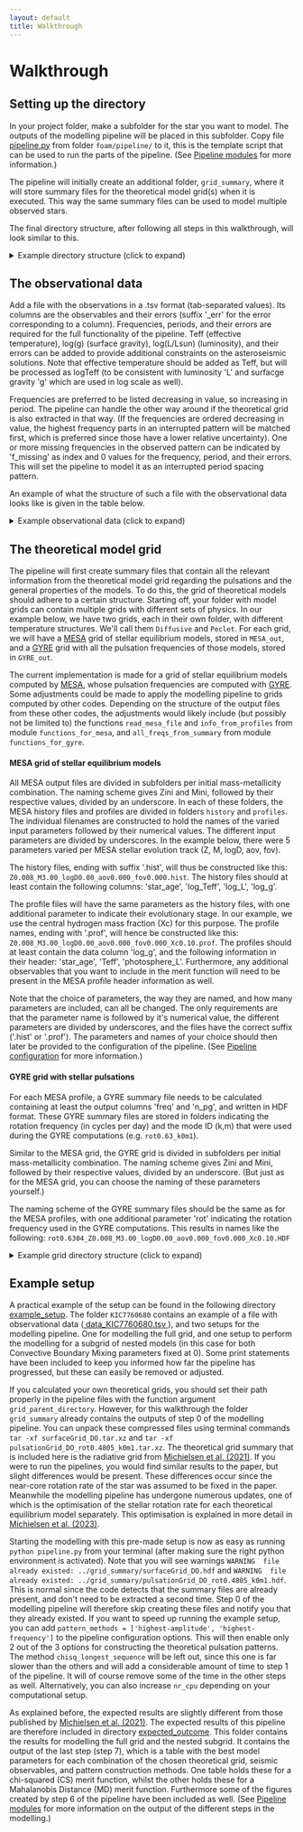```yaml
---
layout: default
title: Walkthrough
---
```

# Walkthrough

## Setting up the directory
  In your project folder, make a subfolder for the star you want to model.
  The outputs of the modelling pipeline will be placed in this subfolder.
  Copy file <a href="https://github.com/MichielsenM/FOAM/blob/master/foam/pipeline/pipeline.py" target="_blank"> pipeline.py</a> from folder `foam/pipeline/` to it, this is the template script that can be used to run the parts of the pipeline. (See [Pipeline modules](./Pipeline.md) for more information.)

  The pipeline will initially create an additional folder, `grid_summary`, where it will store summary files for the theoretical model grid(s) when it is executed. This way the same summary files can be used to model multiple observed stars.

  The final directory structure, after following all steps in this walkthrough, will look similar to this.

  <details>
  <summary> Example directory structure (click to expand) </summary>
  (You can choose different names for all the files and folders, only folder `grid_summary` will be automatically generated and has a fixed name.)
  <pre>
  project_folder
  │
  └───grid_summary
  │
  └───star1
  │   │   data_KIC000.tsv
  │   │   pipeline.py
  |
  └───star2
  │   │   data_KIC001.tsv
  │   │   pipeline.py
  </pre>
  </details>


## The observational data
 Add a file with the observations in a .tsv format (tab-separated values). Its columns are the observables and their errors (suffix '\_err' for the error corresponding to a column). Frequencies, periods, and their errors are required for the full functionality of the pipeline. Teff (effective temperature), log(g) (surface gravity), log(L/Lsun) (luminosity), and their errors can be added to provide additional constraints on the asteroseismic solutions. Note that effective temperature should be added as Teff, but will be processed as logTeff (to be consistent with luminosity 'L' and surfacge gravity 'g' which are used in log scale as well).

 Frequencies are preferred to be listed decreasing in value, so increasing in period. The pipeline can handle the other way around if the theoretical grid is also extracted in that way. (If the frequencies are ordered decreasing in value, the highest frequency parts in an interrupted pattern will be matched first, which is preferred since those have a lower relative uncertainty). One or more missing frequencies in the observed pattern can be indicated by 'f_missing' as index and 0 values for the frequency, period, and their errors. This will set the pipeline to model it as an interrupted period spacing pattern.

An example of what the structure of such a file with the observational data looks like is given in the table below.

  <details>
  <summary> Example observational data (click to expand) </summary>
  You can add additional observables that you want to include in the merit function to the observations by adding extra columns like the ones for logL and logL_err.
  (See also <a href="https://github.com/MichielsenM/FOAM/blob/master/example_setup/KIC7760680/data_KIC7760680.tsv" target="_blank"> data_KIC7760680.tsv </a> from the example setup explained further down on this page.)

  <table>
    <tr>
      <th>index</th>
      <th>frequency</th>
      <th>frequency_err</th>
      <th>period</th>
      <th>period_err</th>
      <th>Teff</th>
      <th>Teff_err</th>
      <th>logg</th>
      <th>logg_err</th>
      <th>logL</th>
      <th>logL_err</th>
    </tr>
    <tr>
      <td>f1</td>
      <td>1.11</td>
      <td>4e-5</td>
      <td>0.9009 </td>
      <td>3e-5 </td>
      <td>15200 </td>
      <td>200 </td>
      <td>3.8 </td>
      <td>0.1 </td>
      <td>2.21 </td>
      <td>0.04 </td>
    </tr>
    <tr>
      <td>f2 </td>
      <td>1.04 </td>
      <td>5e-5 </td>
      <td>0.9615 </td>
      <td>4e-5 </td>
    </tr>
    <tr>
      <td>f3 </td>
      <td>0.98 </td>
      <td>2e-5 </td>
      <td>1.0204 </td>
      <td>1e-5 </td>
    </tr>
    <tr>
      <td>f_missing </td>
      <td>0 </td>
      <td>0 </td>
      <td>0 </td>
      <td>0 </td>
    </tr>
    <tr>
      <td>f4 </td>
      <td>0.87 </td>
      <td>2e-5 </td>
      <td>1.1494 </td>
      <td>1e-5 </td>
    </tr>      
  </table> 
  </details>

## The theoretical model grid
The pipeline will first create summary files that contain all the relevant information from the theoretical model grid regarding the pulsations and the general properties of the models. 
To do this, the grid of theoretical models should adhere to a certain structure.
Starting off, your folder with model grids can contain multiple grids with different sets of physics. In our example below, we have two grids, each in their own folder, with different temperature structures. We'll call them `Diffusive` and `Peclet`.
For each grid, we will have a <a href="https://docs.mesastar.org/en/latest/index.html" target="_blank"> MESA</a> grid of stellar equilibrium models, stored in `MESA_out`, and a <a href="https://gyre.readthedocs.io/en/stable/" target="_blank"> GYRE</a> grid with all the pulsation frequencies of those models, stored in `GYRE_out`.

The current implementation is made for a grid of stellar equilibrium models computed by <a href="https://docs.mesastar.org/en/latest/index.html" target="_blank"> MESA</a>, whose pulsation frequencies are computed with <a href="https://gyre.readthedocs.io/en/stable/" target="_blank"> GYRE</a>. Some adjustments could be made to apply the modelling pipeline to grids computed by other codes. Depending on the structure of the output files from these other codes, the adjustments would likely include (but possibly not be limited to) the functions `read_mesa_file` and `info_from_profiles` from module `functions_for_mesa`, and `all_freqs_from_summary` from module `functions_for_gyre`.

#### MESA grid of stellar equilibrium models
All MESA output files are divided in subfolders per initial mass-metallicity combination. The naming scheme gives Zini and Mini, followed by their respective values, divided by an underscore.
In each of these folders, the MESA history files and profiles are divided in folders `history` and `profiles`. The individual filenames are constructed to hold the names of the varied input parameters followed by their numerical values. The different input parameters are divided by underscores.
In the example below, there were 5 parameters varied per MESA stellar evolution track (Z, M, logD, aov, fov).

The history files, ending with suffix '.hist', will thus be constructed like this: `Z0.008_M3.00_logD0.00_aov0.000_fov0.000.hist`.
The history files should at least contain the following columns: 'star_age', 'log_Teff', 'log_L', 'log_g'.

The profile files will have the same parameters as the history files, with one additional parameter to indicate their evolutionary stage. In our example, we use the central hydrogen mass fraction (Xc) for this purpose. The profile names, ending with '.prof', will hence be constructed like this: `Z0.008_M3.00_logD0.00_aov0.000_fov0.000_Xc0.10.prof`.
The profiles should at least contain the data column 'log_g', and the following information in their header: 'star_age', 'Teff', 'photosphere_L'.
Furthermore, any additional observables that you want to include in the merit function will need to be present in the MESA profile header information as well.

Note that the choice of parameters, the way they are named, and how many parameters are included, can all be changed. The only requirements are that the parameter name is followed by it's numerical value, the different parameters are divided by underscores, and the files have the correct suffix ('.hist' or '.prof'). The parameters and names of your choice should then later be provided to the configuration of the pipeline. (See [Pipeline configuration](./Configuration.md) for more information.)

#### GYRE grid with stellar pulsations
For each MESA profile, a GYRE summary file needs to be calculated containing at least the output columns 'freq' and 'n_pg', and written in HDF format. These GYRE summary files are stored in folders indicating the rotation frequency (in cycles per day) and the mode ID (k,m) that were used during the GYRE computations (e.g. `rot0.63_k0m1`).

Similar to the MESA grid, the GYRE grid is divided in subfolders per initial mass-metallicity combination. The naming scheme gives Zini and Mini, followed by their respective values, divided by an underscore. (But just as for the MESA grid, you can choose the naming of these parameters yourself.)

The naming scheme of the GYRE summary files should be the same as for the MESA profiles, with one additional parameter 'rot' indicating the rotation frequency used in the GYRE computations. This results in names like the following:
`rot0.6304_Z0.008_M3.00_logD0.00_aov0.000_fov0.000_Xc0.10.HDF`

<details>
<summary> Example grid directory structure (click to expand) </summary>
<pre>
Model_grids   
│
└───Diffusive
│   │
│   └───MESA_out
|   |   |
│   |   └───Zini0.008_Mini3.00
│   |   │   |
│   |   │   └───history
│   |   │   |   |   Z0.008_M3.00_logD0.00_aov0.000_fov0.000.hist
│   |   │   |   |   Z0.008_M3.00_logD0.00_aov0.000_fov0.005.hist
│   |   │   |   |   ...
│   |   │   |
│   |   │   └───profiles
│   |   │   |   |   Z0.008_M3.00_logD0.00_aov0.000_fov0.000_Xc0.10.prof
│   |   │   |   |   Z0.008_M3.00_logD0.00_aov0.000_fov0.000_Xc0.11.prof
│   |   │   |   |   ...
│   |   │
│   |   └───Zini0.008_Mini3.10
│   |   │   |
│   |   │   └───history
│   |   │   |   |   Z0.008_M3.10_logD0.00_aov0.000_fov0.000.hist
│   |   │   |   |   Z0.008_M3.10_logD0.00_aov0.000_fov0.005.hist
│   |   │   |   |   ...
│   |   │   |
│   |   │   └───profiles
│   |   │   |   |   Z0.008_M3.10_logD0.00_aov0.000_fov0.000_Xc0.10.prof
│   |   │   |   |   Z0.008_M3.10_logD0.00_aov0.000_fov0.000_Xc0.11.prof
│   |   │   |   |   ...
│   |   │
│   |   │   ...
│   |   
│   └───GYRE_out
│   |   │
│   |   └─── rot0.6304_k0m1
|   |   |   |
│   |   |   └───Zini0.008_Mini3.00
|   |   |   |   rot0.6304_Z0.008_M3.00_logD0.00_aov0.000_fov0.000_Xc0.10.HDF
|   |   |   |   rot0.6304_Z0.008_M3.00_logD0.00_aov0.000_fov0.000_Xc0.11.HDF
|   |   |   |   ...
|   |   |   |
│   |   |   └───Zini0.008_Mini3.10
|   |   |   |   rot0.6304_Z0.008_M3.10_logD0.00_aov0.000_fov0.000_Xc0.10.HDF
|   |   |   |   rot0.6304_Z0.008_M3.10_logD0.00_aov0.000_fov0.000_Xc0.11.HDF
|   |   |   |   ...
|   |   |   |
│   |   |   └───...
│   |   │
│   |   └─── rot1.13_k1m0
|   |   |   |
│   |   |   └───Zini0.008_Mini3.00
|   |   |   |   rot1.13_Z0.008_M3.00_logD0.00_aov0.000_fov0.000_Xc0.10.HDF
|   |   |   |   rot1.13_Z0.008_M3.00_logD0.00_aov0.000_fov0.000_Xc0.11.HDF
|   |   |   |   ...
|   |   |   |
│   |   |   └───Zini0.008_Mini3.10
|   |   |   |   rot1.13_Z0.008_M3.10_logD0.00_aov0.000_fov0.000_Xc0.10.HDF
|   |   |   |   rot1.13_Z0.008_M3.10_logD0.00_aov0.000_fov0.000_Xc0.11.HDF
|   |   |   |   ...
|   |   |   |
│   |   |   └───...
│
└───Peclet
│   │
│   └───MESA_out
│   |   │
│   |   └─── ...
│   │
│   └───GYRE_out
│   |   │
│   |   └───...

</pre>
</details>


## Example setup

A practical example of the setup can be found in the following directory <a href="https://github.com/MichielsenM/FOAM/tree/master/example_setup" target="_blank"> example_setup</a>.
The folder `KIC7760680` contains an example of a file with observational data (<a href="https://github.com/MichielsenM/FOAM/blob/master/example_setup/KIC7760680/data_KIC7760680.tsv" target="_blank"> data_KIC7760680.tsv </a> ), and two setups for the modelling pipeline. One for modelling the full grid, and one setup to perform the modelling for a subgrid of nested models (in this case for both Convective Boundary Mixing parameters fixed at 0). Some print statements have been included to keep you informed how far the pipeline has progressed, but these can easily be removed or adjusted.

If you calculated your own theoretical grids, you should set their path properly in the pipeline files with the function argument `grid_parent_directory`. However, for this walkthrough the folder `grid_summary` already contains the outputs of step 0 of the modelling pipeline. You can unpack these compressed files using terminal commands `tar -xf surfaceGrid_DO.tar.xz` and `tar -xf pulsationGrid_DO_rot0.4805_k0m1.tar.xz`.
The theoretical grid summary that is included here is the radiative grid from <a href="https://doi.org/10.1051/0004-6361/202039926" target="_blank"> Michielsen et al. (2021)</a>. If you were to run the pipelines, you would find similar results to the paper, but slight differences would be present. These differences occur since the near-core rotation rate of the star was assumed to be fixed in the paper. Meanwhile the modelling pipeline has undergone numerous updates, one of which is the optimisation of the stellar rotation rate for each theoretical equilibrium model separately. 
This optimisation is explained in more detail in <a href="https://arxiv.org/abs/2309.13123" target="_blank"> Michielsen et al. (2023)</a>.

Starting the modelling with this pre-made setup is now as easy as running `python pipeline.py` from your terminal (after making sure the right python environment is activated).
Note that you will see warnings `WARNING  file already existed: ../grid_summary/surfaceGrid_DO.hdf` and `WARNING  file already existed: ../grid_summary/pulsationGrid_DO_rot0.4805_k0m1.hdf`. This is normal since the code detects that the summary files are already present, and don't need to be extracted a second time. Step 0 of the modelling pipeline will therefore skip creating these files and notify you that they already existed. If you want to speed up running the example setup, you can add `pattern_methods = ['highest-amplitude', 'highest-frequency']` to the pipeline configuration options. This will then enable only 2 out of the 3 options for constructing the theoretical pulsation patterns. The method `chisq_longest_sequence` will be left out, since this one is far slower than the others and will add a considerable amount of time to step 1 of the pipeline. It will of course remove some of the time in the other steps as well. Alternatively, you can also increase `nr_cpu` depending on your computational setup.

As explained before, the expected results are slightly different from those published by <a href="https://doi.org/10.1051/0004-6361/202039926" target="_blank"> Michielsen et al. (2021)</a>. The expected results of this pipeline are therefore included in directory <a href="https://github.com/MichielsenM/FOAM/tree/master/example_setup/expected_outcome" target="_blank"> expected_outcome</a>. This folder contains the results for modelling the full grid and the nested subgrid. It contains the output of the last step (step 7), which is a table with the best model parameters for each combination of the chosen theoretical grid, seismic observables, and pattern construction methods. One table holds these for a chi-squared (CS) merit function, whilst the other holds these for a Mahalanobis Distance (MD) merit function. Furthermore some of the figures created by step 6 of the pipeline have been included as well. (See [Pipeline modules](./Pipeline.md) for more information on the output of the different steps in the modelling.)


